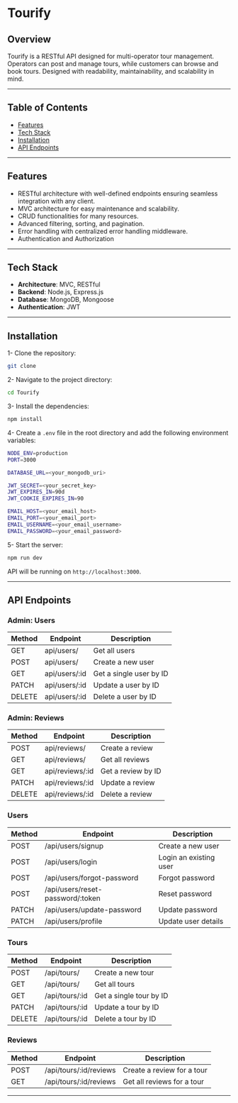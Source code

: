 # Tourify

## Overview

Tourify is a RESTful API designed for multi-operator tour management. Operators can post and manage tours, while customers can browse and book tours. Designed with readability, maintainability, and scalability in mind.

---

## Table of Contents

- [Features](#features)
- [Tech Stack](#tech-stack)
- [Installation](#installation)
- [API Endpoints](#api-endpoints)

---

## Features

- RESTful architecture with well-defined endpoints ensuring seamless integration with any client.
- MVC architecture for easy maintenance and scalability.
- CRUD functionalities for many resources.
- Advanced filtering, sorting, and pagination.
- Error handling with centralized error handling middleware.
- Authentication and Authorization

---

## Tech Stack

- **Architecture**: MVC, RESTful
- **Backend**: Node.js, Express.js
- **Database**: MongoDB, Mongoose
- **Authentication**: JWT

---

## Installation

1- Clone the repository:

```bash
git clone
```

2- Navigate to the project directory:

```bash
cd Tourify
```

3- Install the dependencies:

```bash
npm install
```

4- Create a `.env` file in the root directory and add the following environment variables:

```bash
NODE_ENV=production
PORT=3000

DATABASE_URL=<your_mongodb_uri>

JWT_SECRET=<your_secret_key>
JWT_EXPIRES_IN=90d
JWT_COOKIE_EXPIRES_IN=90

EMAIL_HOST=<your_email_host>
EMAIL_PORT=<your_email_port>
EMAIL_USERNAME=<your_email_username>
EMAIL_PASSWORD=<your_email_password>
```

5- Start the server:

```bash
npm run dev
```

API will be running on `http://localhost:3000`.

---

## API Endpoints

### Admin: Users

| Method | Endpoint      | Description             |
| ------ | ------------- | ----------------------- |
| GET    | api/users/    | Get all users           |
| POST   | api/users/    | Create a new user       |
| GET    | api/users/:id | Get a single user by ID |
| PATCH  | api/users/:id | Update a user by ID     |
| DELETE | api/users/:id | Delete a user by ID     |

### Admin: Reviews

| Method | Endpoint        | Description        |
| ------ | --------------- | ------------------ |
| POST   | api/reviews/    | Create a review    |
| GET    | api/reviews/    | Get all reviews    |
| GET    | api/reviews/:id | Get a review by ID |
| PATCH  | api/reviews/:id | Update a review    |
| DELETE | api/reviews/:id | Delete a review    |

### Users

| Method | Endpoint                         | Description            |
| ------ | -------------------------------- | ---------------------- |
| POST   | /api/users/signup                | Create a new user      |
| POST   | /api/users/login                 | Login an existing user |
| POST   | /api/users/forgot-password       | Forgot password        |
| POST   | /api/users/reset-password/:token | Reset password         |
| PATCH  | /api/users/update-password       | Update password        |
| PATCH  | /api/users/profile               | Update user details    |

### Tours

| Method | Endpoint       | Description             |
| ------ | -------------- | ----------------------- |
| POST   | /api/tours/    | Create a new tour       |
| GET    | /api/tours/    | Get all tours           |
| GET    | /api/tours/:id | Get a single tour by ID |
| PATCH  | /api/tours/:id | Update a tour by ID     |
| DELETE | /api/tours/:id | Delete a tour by ID     |

### Reviews

| Method | Endpoint               | Description                |
| ------ | ---------------------- | -------------------------- |
| POST   | /api/tours/:id/reviews | Create a review for a tour |
| GET    | /api/tours/:id/reviews | Get all reviews for a tour |

---
